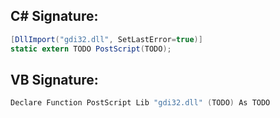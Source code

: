 
## C# Signature:
```cs
[DllImport("gdi32.dll", SetLastError=true)]
static extern TODO PostScript(TODO);
```

## VB Signature:
```cs
Declare Function PostScript Lib "gdi32.dll" (TODO) As TODO
```
